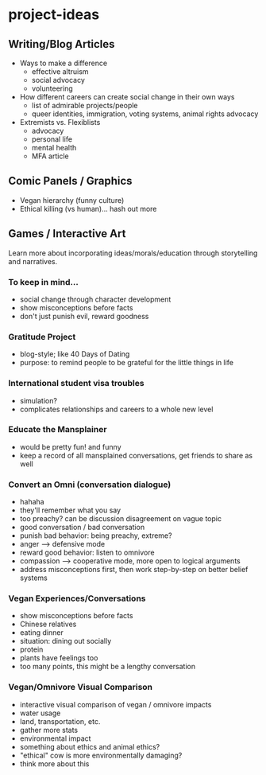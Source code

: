 # project-ideas

## Writing/Blog Articles
* Ways to make a difference
  * effective altruism
  * social advocacy
  * volunteering
* How different careers can create social change in their own ways
  * list of admirable projects/people
  * queer identities, immigration, voting systems, animal rights advocacy
* Extremists vs. Flexiblists
  * advocacy
  * personal life
  * mental health
  * MFA article
  
## Comic Panels / Graphics
* Vegan hierarchy (funny culture)
* Ethical killing (vs human)... hash out more

## Games / Interactive Art
Learn more about incorporating ideas/morals/education through storytelling and narratives.

### To keep in mind...
 * social change through character development
 * show misconceptions before facts
 * don't just punish evil, reward goodness

### Gratitude Project
 * blog-style; like 40 Days of Dating
 * purpose: to remind people to be grateful for the little things in life
 
### International student visa troubles
 * simulation?
 * complicates relationships and careers to a whole new level
 
### Educate the Mansplainer
 * would be pretty fun! and funny
 * keep a record of all mansplained conversations, get friends to share as well
 
### Convert an Omni (conversation dialogue)
 * hahaha
 * they'll remember what you say
 * too preachy? can be discussion disagreement on vague topic
 * good conversation / bad conversation
 * punish bad behavior: being preachy, extreme?
  * anger --> defensive mode
 * reward good behavior: listen to omnivore
  * compassion --> cooperative mode, more open to logical arguments
 * address misconceptions first, then work step-by-step on better belief systems
 
### Vegan Experiences/Conversations
 * show misconceptions before facts
 * Chinese relatives
 * eating dinner
 * situation: dining out socially
 * protein
 * plants have feelings too
 * too many points, this might be a lengthy conversation
 
### Vegan/Omnivore Visual Comparison
 * interactive visual comparison of vegan / omnivore impacts
  * water usage
  * land, transportation, etc.
  * gather more stats
 * environmental impact
 * something about ethics and animal ethics?
  * "ethical" cow is more environmentally damaging?
 * think more about this
